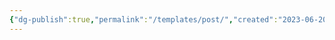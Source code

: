 ```yaml
---
{"dg-publish":true,"permalink":"/templates/post/","created":"2023-06-20T18:37:36.415+02:00","updated":"2023-06-20T19:45:52.152+02:00"}
---
```


